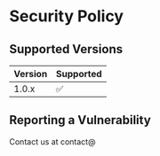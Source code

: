 # Security Policy

## Supported Versions

| Version | Supported          |
| ------- | ------------------ |
| 1.0.x   | :white_check_mark: |  |

## Reporting a Vulnerability

Contact us at contact@
